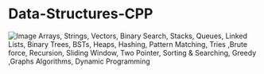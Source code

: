 # Data-Structures-CPP
![Image](logo.png)
 Arrays, Strings, Vectors, Binary Search, Stacks, Queues, Linked Lists, Binary Trees, BSTs, Heaps, Hashing, Pattern Matching, Tries ,Brute force, Recursion, Sliding Window, Two Pointer, Sorting &amp; Searching, Greedy ,Graphs Algorithms, Dynamic Programming
